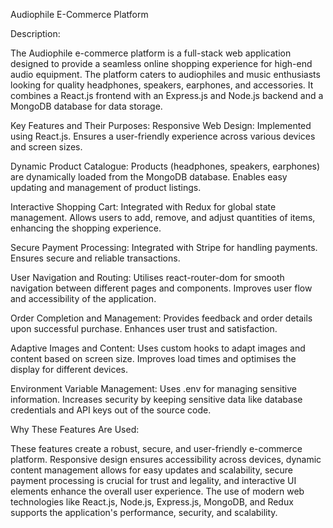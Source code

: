 Audiophile E-Commerce Platform

Description:

The Audiophile e-commerce platform is a full-stack web application designed to provide a seamless online shopping experience for high-end audio equipment. The platform caters to audiophiles and music enthusiasts looking for quality headphones, speakers, earphones, and accessories. It combines a React.js frontend with an Express.js and Node.js backend and a MongoDB database for data storage.

Key Features and Their Purposes:
Responsive Web Design:
Implemented using React.js.
Ensures a user-friendly experience across various devices and screen sizes.

Dynamic Product Catalogue:
Products (headphones, speakers, earphones) are dynamically loaded from the MongoDB database.
Enables easy updating and management of product listings.

Interactive Shopping Cart:
Integrated with Redux for global state management.
Allows users to add, remove, and adjust quantities of items, enhancing the shopping experience.

Secure Payment Processing:
Integrated with Stripe for handling payments.
Ensures secure and reliable transactions.

User Navigation and Routing:
Utilises react-router-dom for smooth navigation between different pages and components.
Improves user flow and accessibility of the application.

Order Completion and Management:
Provides feedback and order details upon successful purchase.
Enhances user trust and satisfaction.

Adaptive Images and Content:
Uses custom hooks to adapt images and content based on screen size.
Improves load times and optimises the display for different devices.

Environment Variable Management:
Uses .env for managing sensitive information.
Increases security by keeping sensitive data like database credentials and API keys out of the source code.



Why These Features Are Used:

These features create a robust, secure, and user-friendly e-commerce platform. Responsive design ensures accessibility across devices, dynamic content management allows for easy updates and scalability, secure payment processing is crucial for trust and legality, and interactive UI elements enhance the overall user experience. The use of modern web technologies like React.js, Node.js, Express.js, MongoDB, and Redux supports the application's performance, security, and scalability.


